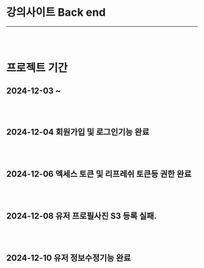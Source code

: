 ﻿# 강의사이트 Back end

<hr>

<br/>
<br/>

# 프로젝트 기간
## 2024-12-03 ~


<br/>
<br/>

## 2024-12-04 회원가입 및 로그인기능 완료


<br/>
<br/>


##  2024-12-06 엑세스 토큰 및 리프레쉬 토큰등 권한 완료


<br/>
<br/>


##  2024-12-08 유저 프로필사진 S3 등록 실패.



<br/>
<br/>


##  2024-12-10 유저 정보수정기능 완료
